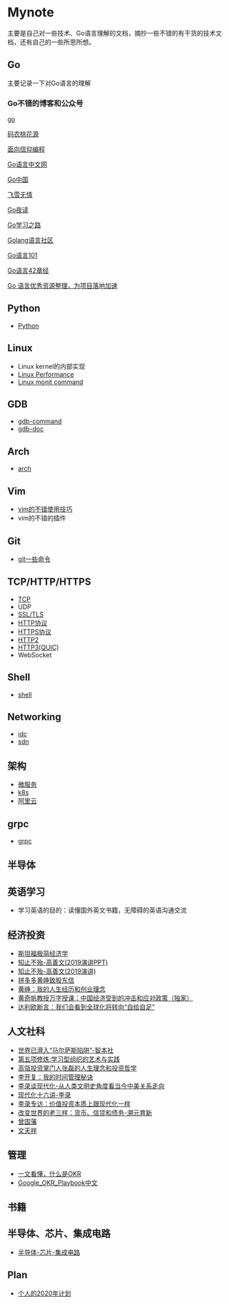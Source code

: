 # Mynote

主要是自己对一些技术、Go语言理解的文档，摘抄一些不错的有干货的技术文档，还有自己的一些所思所想。

## Go

主要记录一下对Go语言的理解

### Go不错的博客和公众号

[go](https://github.com/lizj3624/mynote/tree/master/golang)

[码农桃花源](https://qcrao91.gitbook.io/go/)

[面向信仰编程](https://draveness.me/golang/)

[Go语言中文网](https://mp.weixin.qq.com/mp/profile_ext?action=home&__biz=MzAxMTA4Njc0OQ==&scene=124#wechat_redirect)

[Go中国](https://mp.weixin.qq.com/mp/profile_ext?action=home&__biz=MjM5OTcxMzE0MQ==&scene=124#wechat_redirect)

[飞雪无情](https://mp.weixin.qq.com/mp/profile_ext?action=home&__biz=MzI3MjU4Njk3Ng==&scene=124#wechat_redirect)

[Go夜读](https://mp.weixin.qq.com/mp/profile_ext?action=home&__biz=MzAwNTc3OTE5Mg==&scene=124#wechat_redirect)

[Go学习之路](https://github.com/developer-learning/learning-golang)

[Golang语言社区](https://cloud.tencent.com/developer/column/2170)

[Go语言101](https://gfw.go101.org/article/101.html)

[Go语言42章经](https://github.com/ffhelicopter/Go42/blob/master/SUMMARY.md)

[Go 语言优秀资源整理，为项目落地加速](https://shockerli.net/post/go-awesome/)

## Python
* [Python](https://github.com/lizj3624/mynote/tree/master/Python)

## Linux
* Linux kernel的内部实现
* [Linux Performance](https://github.com/lizj3624/mynote/tree/master/Linux)
* [Linux monit command](https://github.com/lizj3624/mynote/tree/master/Linux/Linux-monit-command.md)

## GDB
* [gdb-command](https://github.com/lizj3624/mynote/blob/master/gdb/gdb-command.md)
* [gdb-doc](https://github.com/lizj3624/mynote/blob/master/gdb/gdb.md)

## Arch
* [arch](https://github.com/lizj3624/mynote/tree/master/arch)


## Vim
* [vim的不错使用技巧](https://github.com/lizj3624/mynote/blob/master/vim/vim.md)
* vim的不错的插件

## Git
* [git一些命令](https://github.com/lizj3624/mynote/blob/master/git/git-command.md)

## TCP/HTTP/HTTPS

* [TCP](https://github.com/lizj3624/mynote/tree/master/tcp)
* UDP
* [SSL/TLS](https://github.com/lizj3624/mynote/blob/master/tls/tls.md)
* [HTTP协议](https://github.com/lizj3624/mynote/tree/master/http)
* [HTTPS协议](https://github.com/lizj3624/mynote/tree/master/https)
* [HTTP2](https://github.com/lizj3624/mynote/tree/master/http/http2)
* [HTTP3(QUIC)](https://github.com/lizj3624/mynote/blob/master/http/http3.md)
* WebSocket

## Shell
* [shell](https://github.com/lizj3624/mynote/tree/master/shell)

## Networking

* [idc](https://github.com/lizj3624/mynote/blob/master/networking/idc-networking.md)
* [sdn](https://github.com/lizj3624/mynote/tree/master/networking)

## 架构

* [微服务](https://github.com/lizj3624/mynote/blob/master/microservice/microservice.md)
* [k8s](https://github.com/lizj3624/mynote/tree/master/k8s)
* [阿里云](https://github.com/lizj3624/mynote/blob/master/aliyun/aliyun.md)

## grpc

* [grpc](https://github.com/lizj3624/mynote/tree/master/grpc)

## 半导体



## 英语学习

* 学习英语的目的：读懂国外英文书籍，无障碍的英语沟通交流

## 经济投资

* [斯坦福极简经济学](https://github.com/lizj3624/mynote/blob/master/reading-notes/%E8%AF%BB%E3%80%8A%E6%96%AF%E5%9D%A6%E7%A6%8F%E6%9E%81%E7%AE%80%E7%BB%8F%E6%B5%8E%E5%AD%A6%E3%80%8B%E4%B8%80%E4%BA%9B%E6%80%BB%E7%BB%93.md)
* [知止不殆-高善文(2019演讲PPT)](https://github.com/lizj3624/mynote/blob/master/reading-notes/%E7%9F%A5%E6%AD%A2%E4%B8%8D%E6%AE%86_%E9%AB%98%E5%96%84%E6%96%87.pdf)
* [知止不殆-高善文(2019演讲)](https://www.youtube.com/watch?v=zzQ3vC6svB4)
* [拼多多黄峥致股东信](https://github.com/lizj3624/mynote/blob/master/reading-notes/%E6%8B%BC%E5%A4%9A%E5%A4%9A(%E9%BB%84%E5%B3%A5)%E8%87%B4%E8%82%A1%E4%B8%9C%E4%B8%80.md)
* [黄峥：我的人生经历和创业理念](https://news.futunn.com/market/124520?auth_token=023234&clientver=10.10.1182&user_id_type=1&user_id=7315460&channel=4&clientlang=0&clienttype=13&is_visitor=0&skintype=3)
* [黄奇帆教授万字授课：中国经济受到的冲击和应对政策（独家）](https://mp.weixin.qq.com/s/2FecMSdK7HjNla-BhNFOTg)
* [达利欧断言：我们会看到全球化将转向“自给自足”](https://mp.weixin.qq.com/s/9FUlC4glfIkRrsbnIC5Bng)

## 人文社科

* [世界已滑入“马尔萨斯陷阱”-智本社](https://mp.weixin.qq.com/s/l4vAX3o7HrVQSwjOrRuOYA)
* [第五项修炼:学习型组织的艺术与实践](https://github.com/lizj3624/mynote/blob/master/reading-notes/%E7%AC%AC%E4%BA%94%E9%A1%B9%E4%BF%AE%E7%82%BC%EF%BC%9A%E5%AD%A6%E4%B9%A0%E5%9E%8B%E7%BB%84%E7%BB%87%E7%9A%84%E8%89%BA%E6%9C%AF%E4%B8%8E%E5%AE%9E%E8%B7%B5.md)
* [高瓴投资掌门人张磊的人生理念和投资哲学](https://github.com/lizj3624/mynote/blob/master/reading-notes/%E9%AB%98%E7%93%B4%E6%8A%95%E8%B5%84%E6%8E%8C%E9%97%A8%E4%BA%BA%E5%BC%A0%E7%A3%8A%E7%9A%84%E4%BA%BA%E7%94%9F%E7%90%86%E5%BF%B5%E5%92%8C%E6%8A%95%E8%B5%84%E5%93%B2%E5%AD%A6.md)
* [李开复：我的时间管理秘诀](https://github.com/lizj3624/mynote/blob/master/reading-notes/%E6%9D%8E%E5%BC%80%E5%A4%8D%EF%BC%9A%E6%88%91%E7%9A%84%E6%97%B6%E9%97%B4%E7%AE%A1%E7%90%86%E7%A7%98%E8%AF%80.md)
* [李录谈现代化-从人类文明史角度看当今中美关系走向](https://github.com/lizj3624/mynote/blob/master/reading-notes/%E6%9D%8E%E5%BD%95%E8%B0%88%E7%8E%B0%E4%BB%A3%E5%8C%96-%E4%BB%8E%E4%BA%BA%E7%B1%BB%E6%96%87%E6%98%8E%E5%8F%B2%E8%A7%92%E5%BA%A6%E7%9C%8B%E5%BD%93%E4%BB%8A%E4%B8%AD%E7%BE%8E%E5%85%B3%E7%B3%BB%E8%B5%B0%E5%90%91.pdf)
* [现代化十六讲-李录](https://github.com/lizj3624/mynote/blob/master/reading-notes/%E7%8E%B0%E4%BB%A3%E5%8C%96%E5%8D%81%E5%85%AD%E8%AE%B2-%E6%9D%8E%E5%BD%95.pdf)
* [李录专访：价值投资本质上跟现代化一样](https://www.toutiao.com/i6844083113191014919/)
* [改变世界的老三样：货币、信贷和债务-溯元育新](https://mp.weixin.qq.com/s/h14q5BVSSWsNgU5K6bMEVw)
* [曾国藩](https://github.com/lizj3624/mynote/blob/master/reading-notes/%E6%9B%BE%E5%9B%BD%E8%97%A9.md)
* [文天祥](https://github.com/lizj3624/mynote/blob/master/reading-notes/%E6%96%87%E5%A4%A9%E7%A5%A5.md)

## 管理
* [一文看懂，什么是OKR](https://m.zjbyte.com/sbfp/finance/article?groupId=6646618488267866628&itemId=6646618488267866628&timestamp=1588043478&article_category=stock&req_id=2020042811111801001404009410848F65&group_id=6646618488267866628)
* [Google_OKR_Playbook中文](https://mp.weixin.qq.com/s/A1C5BE5rBCeTGlrJm95jVw)



## 书籍



## 半导体、芯片、集成电路

* [半导体-芯片-集成电路](https://github.com/lizj3624/mynote/tree/master/IC-Chip)



## Plan

* [个人的2020年计划](https://github.com/lizj3624/mynote/blob/master/plans/2020-plan.md)
